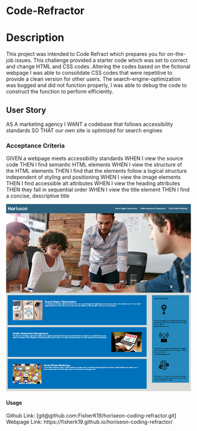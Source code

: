 # Code-Refractor
<h1> Description </h1>
This project was intended to Code Refract which prepares you for on-the-job issues. This challenge provided a starter code which was set to correct and change HTML and CSS codes. Altering the codes based on the fictional webpage I was able to consolidate CSS codes that were repetitive to provide a clean version for other users. The search-engine-optimization was bugged and did not function properly, I was able to debug the code to construct the function to perform efficiently. 

<h2>User Story</h2>
AS A marketing agency
I WANT a codebase that follows accessibility standards
SO THAT our own site is optimized for search engines

<h3> Acceptance Criteria</h3>
GIVEN a webpage meets accessibility standards
WHEN I view the source code
THEN I find semantic HTML elements
WHEN I view the structure of the HTML elements
THEN I find that the elements follow a logical structure independent of styling and positioning
WHEN I view the image elements
THEN I find accessible alt attributes
WHEN I view the heading attributes
THEN they fall in sequential order
WHEN I view the title element
THEN I find a concise, descriptive title

![img](<assets/images/Horiseon Code Refractor.png>)
<h4>Usage</h4>
Github Link: [git@github.com:FisherK19/horiseon-coding-refractor.git]
Webpage Link:  https://fisherk19.github.io/horiseon-coding-refractor/